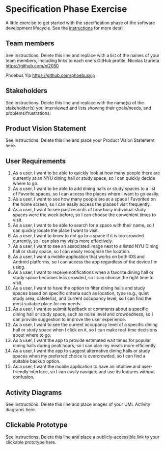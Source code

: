 # Specification Phase Exercise

A little exercise to get started with the specification phase of the software development lifecycle. See the [instructions](instructions.md) for more detail.

## Team members

See instructions. Delete this line and replace with a list of the names of your team members, including links to each one's GitHub profile.
Nicolas Izurieta
https://github.com/ni2050

Phoebus Yip
https://github.com/phoebusyip

## Stakeholders

See instructions. Delete this line and replace with the name(s) of the stakeholder(s) you interviewed and lists showing their goals/needs, and problems/frustrations.

## Product Vision Statement

See instructions. Delete this line and place your Product Vision Statement here.

## User Requirements

1) As a user, I want to be able to quickly look at how many people there are currently at an NYU dining hall or study space, so I can quickly decide where to go.
2) As a user, I want to be able to add dining halls or study spaces to a list of Favorite spaces, so I can access the places where I want to go easily.
3) As a user, I want to see how many people are at a space I Favorited on the home screen, so I can easily access the places I visit frequently. 
4) As a user, I want to see past records of how busy individual study spaces were the week before, so I can choose the convenient times to visit.
5) As a user, I want to be able to search for a space with their name, so I can quickly locate the place I want to visit.
6) As a user, I want to know to not go to a space if it is too crowded currently, so I can plan my visits more effectively.
7) As a user, I want to see an associated image next to a listed NYU Dining hall or study space, so I can easily recognize the location.
8) As a user, I want a mobile application that works on both IOS and Android platforms, so I can access the app regardless of the device I'm using.
9) As a user, I want to receive notifications when a favorite dining hall or study space becomes less crowded, so I can choose the right time to visit.
10) As a user, I want to have the option to filter dining halls and study spaces based on specific criteria such as location, type (e.g., quiet study area, cafeteria), and current occupancy level, so I can find the most suitable place for my needs.
11) As a user, I want to submit feedback or comments about a specific dining hall or study space, such as noise level and crowdedness, so I can provide suggestion to improve the user experience.
12) As a user, I want to see the current occupancy level of a specific dining hall or study space when I click on it, so I can make real-time decisions about where to go.
13) As a user, I want the app to provide estimated wait times for popular dining halls during peak hours, so I can plan my meals more efficiently.
14) As a user, I want the app to suggest alternative dining halls or study spaces when my preferred choice is overcrowded, so I can find a suitable backup option.
15) As a user, I want the mobile application to have an intuitive and user-friendly interface, so I can easily navigate and use its features without confusion.


## Activity Diagrams

See instructions. Delete this line and place images of your UML Activity diagrams here.

## Clickable Prototype

See instructions. Delete this line and place a publicly-accessible link to your clickable prototype here.
